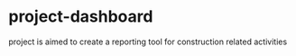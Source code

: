 # project-dashboard
project is aimed to create a reporting tool for construction related activities
